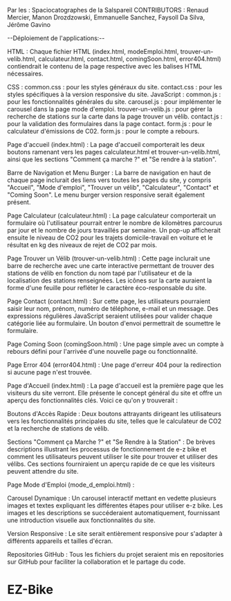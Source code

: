
Par les : Spaciocatographes de la Salspareil
 CONTRIBUTORS : Renaud Mercier, Manon Drozdzowski, Emmanuelle Sanchez, Faysoll Da Silva, Jérôme Gavino

--Déploiement de l'applications:--


HTML :
Chaque fichier HTML (index.html, modeEmploi.html, trouver-un-velib.html, calculateur.html, contact.html, comingSoon.html, error404.html) contiendrait le contenu de la page respective avec les balises HTML nécessaires.

CSS :
common.css : pour les styles généraux du site.
contact.css : pour les styles spécifiques à la version responsive du site.
JavaScript :
common.js : pour les fonctionnalités générales du site.
carousel.js : pour implémenter le carousel dans la page mode d'emploi.
trouver-un-velib.js : pour gérer la recherche de stations sur la carte dans la page trouver un vélib.
contact.js : pour la validation des formulaires dans la page contact.
form.js : pour le calculateur d'émissions de C02.
form.js : pour le compte a rebours.

Page d'accueil (index.html) :
La page d'accueil comporterait les deux boutons ramenant vers les pages calculateur.html et trouver-un-velib.html, ainsi que les sections "Comment ça marche ?" et "Se rendre à la station".


Barre de Navigation et Menu Burger :
La barre de navigation en haut de chaque page inclurait des liens vers toutes les pages du site, y compris "Accueil", "Mode d'emploi", "Trouver un vélib", "Calculateur", "Contact" et "Coming Soon". Le menu burger version responsive serait également présent.



Page Calculateur (calculateur.html) :
La page calculateur comporterait un formulaire où l'utilisateur pourrait entrer le nombre de kilomètres parcourus par jour et le nombre de jours travaillés par semaine. Un pop-up afficherait ensuite le niveau de CO2 pour les trajets domicile-travail en voiture et le résultat en kg des niveaux de rejet de CO2 par mois.


Page Trouver un Vélib (trouver-un-velib.html) :
Cette page inclurait une barre de recherche avec une carte interactive permettant de trouver des stations de vélib en fonction du nom tapé par l'utilisateur et de la localisation des stations renseignées. Les icônes sur la carte auraient la forme d'une feuille pour refléter le caractère éco-responsable du site.


Page Contact (contact.html) :
Sur cette page, les utilisateurs pourraient saisir leur nom, prénom, numéro de téléphone, e-mail et un message. Des expressions régulières JavaScript seraient utilisées pour valider chaque catégorie liée au formulaire. Un bouton d'envoi permettrait de soumettre le formulaire.


Page Coming Soon (comingSoon.html) :
Une page simple avec un compte à rebours défini pour l'arrivée d'une nouvelle page ou fonctionnalité.


Page Error 404 (error404.html) :
Une page d'erreur 404 pour la redirection si aucune page n'est trouvée.


Page d'Accueil (index.html) :
La page d'accueil est la première page que les visiteurs du site verront. Elle présente le concept général du site et offre un aperçu des fonctionnalités clés. Voici ce qu'on y trouverait :

Boutons d'Accès Rapide : Deux boutons attrayants dirigeant les utilisateurs vers les fonctionnalités principales du site, telles que le calculateur de CO2 et la recherche de stations de vélib.

Sections "Comment ça Marche ?" et "Se Rendre à la Station" : De brèves descriptions illustrant les processus de fonctionnement de e-z bike et comment les utilisateurs peuvent utiliser le site pour trouver et utiliser des vélibs. Ces sections fourniraient un aperçu rapide de ce que les visiteurs peuvent attendre du site.



Page Mode d'Emploi (mode_d_emploi.html) :

Carousel Dynamique : Un carousel interactif mettant en vedette plusieurs images et textes expliquant les différentes étapes pour utiliser e-z bike. Les images et les descriptions se succéderaient automatiquement, fournissant une introduction visuelle aux fonctionnalités du site.


Version Responsive :
Le site serait entièrement responsive pour s'adapter à différents appareils et tailles d'écran.

Repositories GitHub :
Tous les fichiers du projet seraient mis en repositories sur GitHub pour faciliter la collaboration et le partage du code.
# EZ-Bike

